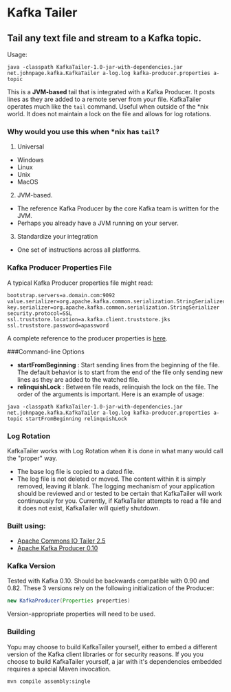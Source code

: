 # Kafka Tailer

## Tail any text file and stream to a Kafka topic. 

Usage:
```
java -classpath KafkaTailer-1.0-jar-with-dependencies.jar net.johnpage.kafka.KafkaTailer a-log.log kafka-producer.properties a-topic
```
This is a **JVM-based** tail that is integrated with a Kafka Producer. It posts lines as they are added to a remote server from your file.  KafkaTailer operates much like the `tail` command. Useful when outside of the *nix world. It does not maintain a lock on the file and allows for log rotations.

### Why would you use this when *nix has `tail`? 
1. Universal
 * Windows
 * Linux
 * Unix
 * MacOS
2. JVM-based.
 * The reference Kafka Producer by the core Kafka team is written for the JVM.
 * Perhaps you already have a JVM running on your server.
3. Standardize your integration 
 * One set of instructions across all platforms.
 

### Kafka Producer Properties File
A typical Kafka Producer properties file might read:
```properties
bootstrap.servers=a.domain.com:9092
value.serializer=org.apache.kafka.common.serialization.StringSerializer
key.serializer=org.apache.kafka.common.serialization.StringSerializer
security.protocol=SSL
ssl.truststore.location=a.kafka.client.truststore.jks
ssl.truststore.password=apassword
```
A complete reference to the producer properties is [here](https://kafka.apache.org/documentation.html#producerconfigs).

###Command-line Options
 * **startFromBeginning** : Start sending lines from the beginning of the file. The default behavior is to start from the end of the file only sending new lines as they are added to the watched file.
 * **relinquishLock** : Between file reads, relinquish the lock on the file. 
 The order of the arguments is important. Here is an example of usage:
```
java -classpath KafkaTailer-1.0-jar-with-dependencies.jar net.johnpage.kafka.KafkaTailer a-log.log kafka-producer.properties a-topic startFromBeginning relinquishLock
```
 
### Log Rotation
KafkaTailer works with Log Rotation when it is done in what many would call the "proper" way. 
 * The base log file is copied to a dated file.
 * The log file is not deleted or moved. The content within it is simply removed, leaving it blank.
The logging mechanism of your application should be reviewed and or tested to be certain that KafkaTailer will work continuously for you. Currently, if KafkaTailer attempts to read a file and it does not exist, KafkaTailer will quietly shutdown. 

### Built using:
 * [Apache Commons IO Tailer 2.5](https://commons.apache.org/proper/commons-io/)
 * [Apache Kafka Producer 0.10](https://kafka.apache.org/)

### Kafka Version
Tested with Kafka 0.10. Should be backwards compatible with 0.90 and 0.82. These 3 versions rely on the following initialization of the Producer:
```java
new KafkaProducer(Properties properties) 
```
Version-appropriate properties will need to be used.

### Building
Yopu may choose to build KafkaTailer yourself, either to embed a different version of the Kafka client libraries or for security reasons. If you you choose to build KafkaTailer yourself, a jar with it's dependencies embedded requires a special Maven invocation.
```
mvn compile assembly:single
```


